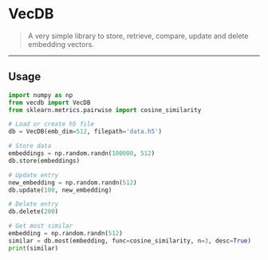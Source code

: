 # VecDB
> A very simple library to store, retrieve, compare, update and delete embedding vectors.
---
## Usage
```python
import numpy as np
from vecdb import VecDB
from sklearn.metrics.pairwise import cosine_similarity

# Load or create h5 file
db = VecDB(emb_dim=512, filepath='data.h5')

# Store data
embeddings = np.random.randn(100000, 512)
db.store(embeddings)

# Update entry
new_embedding = np.random.randn(512)
db.update(100, new_embedding)

# Delete entry
db.delete(200)

# Get most similar
embedding = np.random.randn(512)
similar = db.most(embedding, func=cosine_similarity, n=3, desc=True)
print(similar)
```